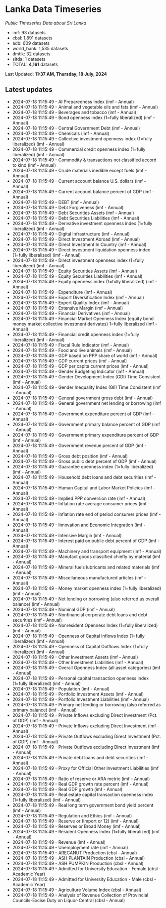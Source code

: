 # Lanka Data Timeseries
*Public Timeseries Data about Sri Lanka*

* imf: 93 datasets
* cbsl: 1,891 datasets
* adb: 609 datasets
* world_bank: 1,535 datasets
* dmtlk: 32 datasets
* sltda: 1 datasets
* TOTAL: **4,161** datasets

Last Updated: **11:37 AM, Thursday, 18 July, 2024**

## Latest updates

* 2024-07-18 11:15:49 - AI Preparedness Index (imf - Annual)
* 2024-07-18 11:15:49 - Animal and vegetable oils and fats (imf - Annual)
* 2024-07-18 11:15:49 - Beverages and tobacco (imf - Annual)
* 2024-07-18 11:15:49 - Bond openness index (1=fully liberalized) (imf - Annual)
* 2024-07-18 11:15:49 - Central Government Debt (imf - Annual)
* 2024-07-18 11:15:49 - Chemicals (imf - Annual)
* 2024-07-18 11:15:49 - Collective investment openness index (1=fully liberalized) (imf - Annual)
* 2024-07-18 11:15:49 - Commercial credit openness index (1=fully liberalized) (imf - Annual)
* 2024-07-18 11:15:49 - Commodity & transactions not classified accord to kind (imf - Annual)
* 2024-07-18 11:15:49 - Crude materials inedible except fuels (imf - Annual)
* 2024-07-18 11:15:49 - Current account balance U.S. dollars (imf - Annual)
* 2024-07-18 11:15:49 - Current account balance percent of GDP (imf - Annual)
* 2024-07-18 11:15:49 - DEBT (imf - Annual)
* 2024-07-18 11:15:49 - Debt Forgiveness (imf - Annual)
* 2024-07-18 11:15:49 - Debt Securities Assets (imf - Annual)
* 2024-07-18 11:15:49 - Debt Securities Liabilities (imf - Annual)
* 2024-07-18 11:15:49 - Derivative investment openness index (1=fully liberalized) (imf - Annual)
* 2024-07-18 11:15:49 - Digital Infrastructure (imf - Annual)
* 2024-07-18 11:15:49 - Direct Investment Abroad (imf - Annual)
* 2024-07-18 11:15:49 - Direct Investment In Country (imf - Annual)
* 2024-07-18 11:15:49 - Direct investment liquidation openness index (1=fully liberalized) (imf - Annual)
* 2024-07-18 11:15:49 - Direct investment openness index (1=fully liberalized) (imf - Annual)
* 2024-07-18 11:15:49 - Equity Securities Assets (imf - Annual)
* 2024-07-18 11:15:49 - Equity Securities Liabilities (imf - Annual)
* 2024-07-18 11:15:49 - Equity openness index (1=fully liberalized) (imf - Annual)
* 2024-07-18 11:15:49 - Expenditure (imf - Annual)
* 2024-07-18 11:15:49 - Export Diversification Index (imf - Annual)
* 2024-07-18 11:15:49 - Export Quality Index (imf - Annual)
* 2024-07-18 11:15:49 - Extensive Margin (imf - Annual)
* 2024-07-18 11:15:49 - Financial Derivatives (imf - Annual)
* 2024-07-18 11:15:49 - Financial Market Openness Index (equity bond money market collective investment derivates) 1=fully liberalized (imf - Annual)
* 2024-07-18 11:15:49 - Financial credit openness index (1=fully liberalized) (imf - Annual)
* 2024-07-18 11:15:49 - Fiscal Rule Indicator (imf - Annual)
* 2024-07-18 11:15:49 - Food and live animals (imf - Annual)
* 2024-07-18 11:15:49 - GDP based on PPP share of world (imf - Annual)
* 2024-07-18 11:15:49 - GDP current prices (imf - Annual)
* 2024-07-18 11:15:49 - GDP per capita current prices (imf - Annual)
* 2024-07-18 11:15:49 - Gender Budgeting Indicator (imf - Annual)
* 2024-07-18 11:15:49 - Gender Development Index (GDI) Time Consistent (imf - Annual)
* 2024-07-18 11:15:49 - Gender Inequality Index (GII) Time Consistent (imf - Annual)
* 2024-07-18 11:15:49 - General government gross debt (imf - Annual)
* 2024-07-18 11:15:49 - General government net lending or borrowing (imf - Annual)
* 2024-07-18 11:15:49 - Government expenditure percent of GDP (imf - Annual)
* 2024-07-18 11:15:49 - Government primary balance percent of GDP (imf - Annual)
* 2024-07-18 11:15:49 - Government primary expenditure percent of GDP (imf - Annual)
* 2024-07-18 11:15:49 - Government revenue percent of GDP (imf - Annual)
* 2024-07-18 11:15:49 - Gross debt position (imf - Annual)
* 2024-07-18 11:15:49 - Gross public debt percent of GDP (imf - Annual)
* 2024-07-18 11:15:49 - Guarantee openness index (1=fully liberalized) (imf - Annual)
* 2024-07-18 11:15:49 - Household debt loans and debt securities (imf - Annual)
* 2024-07-18 11:15:49 - Human Capital and Labor Market Policies (imf - Annual)
* 2024-07-18 11:15:49 - Implied PPP conversion rate (imf - Annual)
* 2024-07-18 11:15:49 - Inflation rate average consumer prices (imf - Annual)
* 2024-07-18 11:15:49 - Inflation rate end of period consumer prices (imf - Annual)
* 2024-07-18 11:15:49 - Innovation and Economic Integration (imf - Annual)
* 2024-07-18 11:15:49 - Intensive Margin (imf - Annual)
* 2024-07-18 11:15:49 - Interest paid on public debt percent of GDP (imf - Annual)
* 2024-07-18 11:15:49 - Machinery and transport equipment (imf - Annual)
* 2024-07-18 11:15:49 - Manufact goods classified chiefly by material (imf - Annual)
* 2024-07-18 11:15:49 - Mineral fuels lubricants and related materials (imf - Annual)
* 2024-07-18 11:15:49 - Miscellaneous manufactured articles (imf - Annual)
* 2024-07-18 11:15:49 - Money market openness index (1=fully liberalized) (imf - Annual)
* 2024-07-18 11:15:49 - Net lending or borrowing (also referred as overall balance) (imf - Annual)
* 2024-07-18 11:15:49 - Nominal GDP (imf - Annual)
* 2024-07-18 11:15:49 - Nonfinancial corporate debt loans and debt securities (imf - Annual)
* 2024-07-18 11:15:49 - Nonresident Openness Index (1=fully liberalized) (imf - Annual)
* 2024-07-18 11:15:49 - Openness of Capital Inflows Index (1=fully liberalized) (imf - Annual)
* 2024-07-18 11:15:49 - Openness of Capital Outflows Index (1=fully liberalized) (imf - Annual)
* 2024-07-18 11:15:49 - Other Investment Assets (imf - Annual)
* 2024-07-18 11:15:49 - Other Investment Liabilities (imf - Annual)
* 2024-07-18 11:15:49 - Overall Openness Index (all asset categories) (imf - Annual)
* 2024-07-18 11:15:49 - Personal capital transaction openness index (1=fully liberalized) (imf - Annual)
* 2024-07-18 11:15:49 - Population (imf - Annual)
* 2024-07-18 11:15:49 - Portfolio Investment Assets (imf - Annual)
* 2024-07-18 11:15:49 - Portfolio Investment Liabilities (imf - Annual)
* 2024-07-18 11:15:49 - Primary net lending or borrowing (also referred as primary balance) (imf - Annual)
* 2024-07-18 11:15:49 - Private Inflows excluding Direct Investment (Pct. of GDP) (imf - Annual)
* 2024-07-18 11:15:49 - Private Inflows excluding Direct Investment (imf - Annual)
* 2024-07-18 11:15:49 - Private Outflows excluding Direct Investment (Pct. of GDP) (imf - Annual)
* 2024-07-18 11:15:49 - Private Outflows excluding Direct Investment (imf - Annual)
* 2024-07-18 11:15:49 - Private debt loans and debt securities (imf - Annual)
* 2024-07-18 11:15:49 - Proxy for Official Other Investment Liabilities (imf - Annual)
* 2024-07-18 11:15:49 - Ratio of reserve or ARA metric (imf - Annual)
* 2024-07-18 11:15:49 - Real GDP growth rate percent (imf - Annual)
* 2024-07-18 11:15:49 - Real GDP growth (imf - Annual)
* 2024-07-18 11:15:49 - Real estate capital transaction openness index (1=fully liberalized) (imf - Annual)
* 2024-07-18 11:15:49 - Real long term government bond yield percent (imf - Annual)
* 2024-07-18 11:15:49 - Regulation and Ethics (imf - Annual)
* 2024-07-18 11:15:49 - Reserve or (Import or 12) (imf - Annual)
* 2024-07-18 11:15:49 - Reserves or Broad Money (imf - Annual)
* 2024-07-18 11:15:49 - Resident Openness Index (1=fully liberalized) (imf - Annual)
* 2024-07-18 11:15:49 - Revenue (imf - Annual)
* 2024-07-18 11:15:49 - Unemployment rate (imf - Annual)
* 2024-07-18 11:15:49 - ARECANUT Production (cbsl - Annual)
* 2024-07-18 11:15:49 - ASH PLANTAIN Production (cbsl - Annual)
* 2024-07-18 11:15:49 - ASH PUMPKIN Production (cbsl - Annual)
* 2024-07-18 11:15:49 - Admitted for University Education - Female (cbsl - Academic Year)
* 2024-07-18 11:15:49 - Admitted for University Education - Male (cbsl - Academic Year)
* 2024-07-18 11:15:49 - Agriculture Volume Index (cbsl - Annual)
* 2024-07-18 11:15:49 - Analysis of Revenue Collection of Provincial Councils-Excise Duty on Liquor-Central (cbsl - Annual)